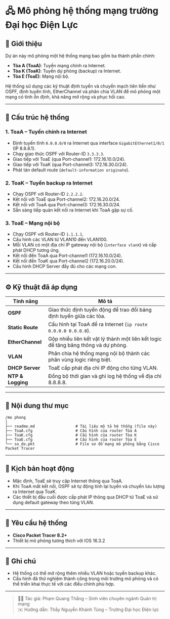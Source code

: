 # 🖧 Mô phỏng hệ thống mạng trường Đại học Điện Lực

## 🏢 Giới thiệu

Dự án này mô phỏng một hệ thống mạng bao gồm ba thành phần chính:

- **Tòa A (ToaA)**: Tuyến mạng chính ra Internet.
- **Tòa K (ToaK)**: Tuyến dự phòng (backup) ra Internet.
- **Tòa E (ToaE)**: Mạng nội bộ.

Hệ thống sử dụng các kỹ thuật định tuyến và chuyển mạch tiên tiến như OSPF, định tuyến tĩnh, EtherChannel và phân chia VLAN để mô phỏng một mạng có tính ổn định, khả năng mở rộng và phục hồi cao.

---

## 🧩 Cấu trúc hệ thống

### 1. **ToaA – Tuyến chính ra Internet**
- Định tuyến tĩnh `0.0.0.0/0` ra Internet qua interface `GigabitEthernet1/0/1` (IP 8.8.8.1).
- Chạy giao thức OSPF với Router-ID `3.3.3.3`.
- Giao tiếp với ToaE (qua Port-channel1: 172.16.10.0/24).
- Giao tiếp với ToaK (qua Port-channel3: 172.16.30.0/24).
- Phát tán default route (`default-information originate`).

### 2. **ToaK – Tuyến backup ra Internet**
- Chạy OSPF với Router-ID `2.2.2.2`.
- Kết nối với ToaE qua Port-channel2: 172.16.20.0/24.
- Kết nối với ToaA qua Port-channel3: 172.16.30.0/24.
- Sẵn sàng tiếp quản kết nối ra Internet khi ToaA gặp sự cố.

### 3. **ToaE – Mạng nội bộ**
- Chạy OSPF với Router-ID `1.1.1.1`.
- Cấu hình các VLAN từ VLAN10 đến VLAN100.
- Mỗi VLAN có một địa chỉ IP gateway nội bộ (`interface vlanX`) và cấp phát DHCP tương ứng.
- Kết nối đến ToaA qua Port-channel1 (172.16.10.0/24).
- Kết nối đến ToaK qua Port-channel2 (172.16.20.0/24).
- Cấu hình DHCP Server đầy đủ cho các mạng con.

---

## ⚙️ Kỹ thuật đã áp dụng

| Tính năng         | Mô tả                                                                 |
|-------------------|-----------------------------------------------------------------------|
| **OSPF**          | Giao thức định tuyến động để trao đổi bảng định tuyến giữa các tòa. |
| **Static Route**  | Cấu hình tại ToaA để ra Internet (`ip route 0.0.0.0 0.0.0.0`).       |
| **EtherChannel**  | Gộp nhiều liên kết vật lý thành một liên kết logic để tăng băng thông và dự phòng. |
| **VLAN**          | Phân chia hệ thống mạng nội bộ thành các phân vùng logic riêng biệt. |
| **DHCP Server**   | ToaE cấp phát địa chỉ IP động cho từng VLAN.                         |
| **NTP & Logging** | Đồng bộ thời gian và ghi log hệ thống về địa chỉ 8.8.8.8.             |

---

## 📁 Nội dung thư mục

```
/mo phong
│
├── readme.md                  # Tài liệu mô tả hệ thống (file này)
├── ToaA.cfg                   # Cấu hình của router Tòa A
├── ToaK.cfg                   # Cấu hình của router Tòa K
├── ToaE.cfg                   # Cấu hình của router Tòa E
└── so_do.pkt                  # File sơ đồ mạng mô phỏng bằng Cisco Packet Tracer
```

---

## 🔁 Kịch bản hoạt động

- Mặc định, ToaE sẽ truy cập Internet thông qua ToaA.
- Khi ToaA mất kết nối, OSPF sẽ tự động tính lại tuyến và chuyển lưu lượng ra Internet qua ToaK.
- Các thiết bị đầu cuối được cấp phát IP thông qua DHCP từ ToaE và sử dụng default gateway theo từng VLAN.

---

## 🚀 Yêu cầu hệ thống

- **Cisco Packet Tracer 8.2+**
- Thiết bị mô phỏng tương thích với IOS 16.3.2

---

## 📌 Ghi chú

- Hệ thống có thể mở rộng thêm nhiều VLAN hoặc tuyến backup khác.
- Cấu hình đã thử nghiệm thành công trong môi trường mô phỏng và có thể triển khai thực tế với các điều chỉnh phù hợp.

---

> 👨‍💻 Tác giả: Phạm Quang Thắng – Sinh viên chuyên ngành Quản trị mạng  
> ✉️ Hướng dẫn: Thầy Nguyễn Khánh Tùng – Trường Đại học Điện lực
